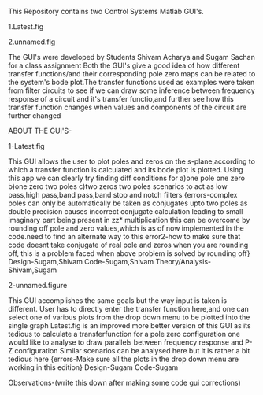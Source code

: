 This Repository contains two Control Systems Matlab GUI's.

1.Latest.fig

2.unnamed.fig

The GUI's were developed by Students Shivam Acharya and Sugam Sachan for a class assignment
Both the GUI's give a good idea of how different transfer functions/and their corresponding
pole zero maps can be related to the system's bode plot.The transfer functions used as examples
were taken from filter circuits to see if we can draw some inference between frequency response of
a circuit and it's transfer functio,and further see how this transfer function changes when values and components
of the circuit are further changed

ABOUT THE GUI'S-

1-Latest.fig

This GUI allows the user to plot poles and zeros on the s-plane,according to which a transfer function
is calculated and its bode plot is plotted. Using this app we can clearly try finding diff conditions for
a)one pole one zero
b)one zero two poles
c)two zeros two poles
scenarios to act as low pass,high pass,band pass,band stop and notch filters
{errors-complex poles can only be automatically be taken as conjugates upto two poles as double precision
causes incorrect conjugate calculation leading to small imaginary part being present in zz* multiplication
this can be overcome by rounding off pole and zero values,which is as of now implemented in the code.need to find
an alternate way to this
error2-how to make sure that code doesnt take conjugate of real pole and zeros when you are rounding off,
this is a problem faced when above problem is solved by rounding off} 
Design-Sugam,Shivam
Code-Sugam,Shivam
Theory/Analysis-Shivam,Sugam

2-unnamed.figure

This GUI accomplishes the same goals but the way input is taken is different. User has to
directly enter the transfer function here,and one can select one of various plots from the drop down menu to be plotted
into the single graph
Latest.fig is an improved more better version of this GUI as its tedious to calculate a transferfunction for a
pole zero configuration one would like to analyse to draw parallels between frequency response and P-Z configuration
Similar scenarios can be analysed here but it is rather a bit tedious here
{errors-Make sure all the plots in the drop down menu are working in this edition}
Design-Sugam
Code-Sugam

Observations-(write this down after making some code gui corrections)
